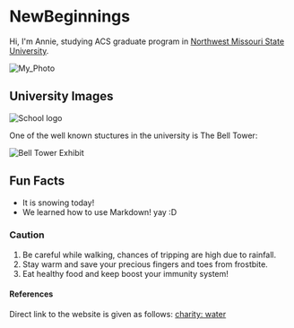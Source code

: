 # NewBeginnings

Hi, I'm Annie, studying ACS graduate program in [Northwest Missouri State University](https://www.nwmissouri.edu/).

![My_Photo](https://scontent.fcou1-1.fna.fbcdn.net/v/t1.0-9/p720x720/80715531_2591940524255382_3917081603553099776_o.jpg?_nc_cat=102&_nc_ohc=hxljfRHQxS8AX_AVDuU&_nc_ht=scontent.fcou1-1.fna&_nc_tp=1002&oh=7a9ea3293c587d9f5434cef3fcc8884d&oe=5E9EB3D7)

## University Images

![School logo](https://upload.wikimedia.org/wikipedia/en/3/32/NW_Missouri_State_seal.png)

One of the well known stuctures in the university is The Bell Tower:

![Bell Tower Exhibit](https://upload.wikimedia.org/wikipedia/commons/thumb/2/2f/Nwmsu-college.jpg/320px-Nwmsu-college.jpg)

## Fun Facts

* It is snowing today!
* We learned how to use Markdown! yay :D

### Caution

1. Be careful while walking, chances of tripping are high due to rainfall.
2. Stay warm and save your precious fingers and toes from frostbite.
3. Eat healthy food and keep boost your immunity system!

#### References
Direct link to the website is given as follows: [charity: water](https://www.charitywater.org/donate/the-spring?utm_medium=ppc&utm_source=adwords&utm_campaign=brand_paid&gclid=Cj0KCQiAyKrxBRDHARIsAKCzn8ywqtvjgZ_Rv2m70plmlPTfjfkurMUnZMBOzdg-DYbAlbKHiZuWu-gaAm0SEALw_wcB)
